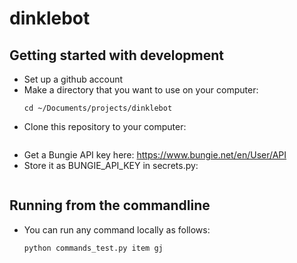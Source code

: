 # dinklebot


## Getting started with development

- Set up a github account
- Make a directory that you want to use on your computer:
    ```mkdir -p ~/Documents/projects/dinklebot
    cd ~/Documents/projects/dinklebot
    ```
- Clone this repository to your computer:
    ```git clone git@github.com:YOUR_GITHUB_USERNAME/dinklebot.git
    ```
- Get a Bungie API key here: https://www.bungie.net/en/User/API
- Store it as BUNGIE_API_KEY in secrets.py:
    ```echo "BUNGIE_API_KEY = YOUR_BUNGIE_API_KEY" > secrets.py
    ```

## Running from the commandline
- You can run any command locally as follows:
    ```python commands_test.py hi
    python commands_test.py item gj
    ```
